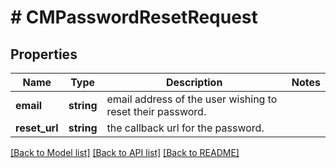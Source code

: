 # # CMPasswordResetRequest

## Properties

Name | Type | Description | Notes
------------ | ------------- | ------------- | -------------
**email** | **string** | email address of the user wishing to reset their password. |
**reset_url** | **string** | the callback url for the password. |

[[Back to Model list]](../../README.md#models) [[Back to API list]](../../README.md#endpoints) [[Back to README]](../../README.md)
